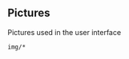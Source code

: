 Pictures
--------
Pictures used in the user interface

```match
img/*
```

[icon]: fa://fa-photo/#33ffbe
